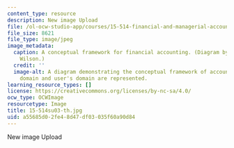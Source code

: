 ```yaml
---
content_type: resource
description: New image Upload
file: /ol-ocw-studio-app/courses/15-514-financial-and-managerial-accounting-summer-2003/a55685d02fe48d47df03035f60a90d84_15-514su03-th.jpg
file_size: 8621
file_type: image/jpeg
image_metadata:
  caption: A conceptual framework for financial accounting. (Diagram by Prof. G. Peter
    Wilson.)
  credit: ''
  image-alt: A diagram demonstrating the conceptual framework of accounting.  Preparer's
    domain and user's domain are represented.
learning_resource_types: []
license: https://creativecommons.org/licenses/by-nc-sa/4.0/
ocw_type: OCWImage
resourcetype: Image
title: 15-514su03-th.jpg
uid: a55685d0-2fe4-8d47-df03-035f60a90d84
---
```

New image Upload